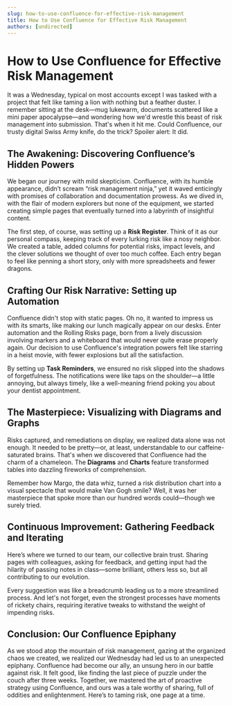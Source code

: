 ```yaml
---
slug: how-to-use-confluence-for-effective-risk-management
title: How to Use Confluence for Effective Risk Management
authors: [undirected]
---
```



# How to Use Confluence for Effective Risk Management

It was a Wednesday, typical on most accounts except I was tasked with a project that felt like taming a lion with nothing but a feather duster. I remember sitting at the desk—mug lukewarm, documents scattered like a mini paper apocalypse—and wondering how we'd wrestle this beast of risk management into submission. That's when it hit me. Could Confluence, our trusty digital Swiss Army knife, do the trick? Spoiler alert: It did.

## The Awakening: Discovering Confluence’s Hidden Powers

We began our journey with mild skepticism. Confluence, with its humble appearance, didn’t scream “risk management ninja,” yet it waved enticingly with promises of collaboration and documentation prowess. As we dived in, with the flair of modern explorers but none of the equipment, we started creating simple pages that eventually turned into a labyrinth of insightful content.

The first step, of course, was setting up a **Risk Register**. Think of it as our personal compass, keeping track of every lurking risk like a nosy neighbor. We created a table, added columns for potential risks, impact levels, and the clever solutions we thought of over too much coffee. Each entry began to feel like penning a short story, only with more spreadsheets and fewer dragons.

## Crafting Our Risk Narrative: Setting up Automation

Confluence didn't stop with static pages. Oh no, it wanted to impress us with its smarts, like making our lunch magically appear on our desks. Enter automation and the Rolling Risks page, born from a lively discussion involving markers and a whiteboard that would never quite erase properly again. Our decision to use Confluence's integration powers felt like starring in a heist movie, with fewer explosions but all the satisfaction.

By setting up **Task Reminders**, we ensured no risk slipped into the shadows of forgetfulness. The notifications were like taps on the shoulder—a little annoying, but always timely, like a well-meaning friend poking you about your dentist appointment.

## The Masterpiece: Visualizing with Diagrams and Graphs

Risks captured, and remediations on display, we realized data alone was not enough. It needed to be pretty—or, at least, understandable to our caffeine-saturated brains. That's when we discovered that Confluence had the charm of a chameleon. The **Diagrams** and **Charts** feature transformed tables into dazzling fireworks of comprehension.

Remember how Margo, the data whiz, turned a risk distribution chart into a visual spectacle that would make Van Gogh smile? Well, it was her masterpiece that spoke more than our hundred words could—though we surely tried.

## Continuous Improvement: Gathering Feedback and Iterating

Here’s where we turned to our team, our collective brain trust. Sharing pages with colleagues, asking for feedback, and getting input had the hilarity of passing notes in class—some brilliant, others less so, but all contributing to our evolution.

Every suggestion was like a breadcrumb leading us to a more streamlined process. And let's not forget, even the strongest processes have moments of rickety chairs, requiring iterative tweaks to withstand the weight of impending risks.

## Conclusion: Our Confluence Epiphany

As we stood atop the mountain of risk management, gazing at the organized chaos we created, we realized our Wednesday had led us to an unexpected epiphany. Confluence had become our ally, an unsung hero in our battle against risk. It felt good, like finding the last piece of puzzle under the couch after three weeks. Together, we mastered the art of proactive strategy using Confluence, and ours was a tale worthy of sharing, full of oddities and enlightenment. Here’s to taming risk, one page at a time.

